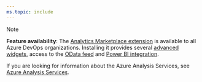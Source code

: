 ```yaml
---
ms.topic: include
---
```


> [!NOTE]  
> **Feature availability**: The [Analytics Marketplace extension](https://marketplace.visualstudio.com/items?itemName=ms.vss-analytics) is available to all Azure DevOps organizations. Installing it provides several [advanced widgets](/vsts/report/analytics/analytics-widgets), access to the [OData feed](/vsts/report/extend-analytics/index) and [Power BI integration](/vsts/report/powerbi/index).
> 
> If you are looking for information about the Azure Analysis Services, see 
> [Azure Analysis Services](https://azure.microsoft.com/services/analysis-services/).

